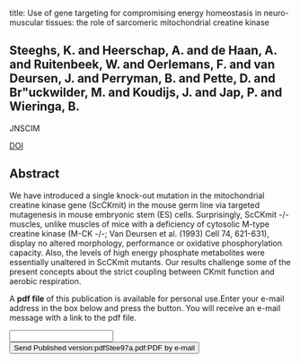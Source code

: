 title: Use of gene targeting for compromising energy homeostasis in neuro-muscular tissues: the role of sarcomeric mitochondrial creatine kinase

## Steeghs, K. and Heerschap, A. and de Haan, A. and Ruitenbeek, W. and Oerlemans, F. and van Deursen, J. and Perryman, B. and Pette, D. and Br"uckwilder, M. and Koudijs, J. and Jap, P. and Wieringa, B.
JNSCIM

<a href="https://doi.org/10.1016/S0165-0270(96)00124-0">DOI</a>

## Abstract
We have introduced a single knock-out mutation in the mitochondrial creatine kinase gene (ScCKmit) in the mouse germ line via targeted mutagenesis in mouse embryonic stem (ES) cells. Surprisingly, ScCKmit -/- muscles, unlike muscles of mice with a deficiency of cytosolic M-type creatine kinase (M-CK -/-; Van Deursen et al. (1993) Cell 74, 621-631), display no altered morphology, performance or oxidative phosphorylation capacity. Also, the levels of high energy phosphate metabolites were essentially unaltered in ScCKmit mutants. Our results challenge some of the present concepts about the strict coupling between CKmit function and aerobic respiration.

A <b>pdf file</b> of this publication is available for personal use.Enter your e-mail address in the box below and press the button. You will receive an e-mail message with a link to the pdf file.
<form action="sender.php">  <input type="text" name="email">  <input type="submit" value="Send Published version:pdfStee97a.pdf:PDF by e-mail"></form>